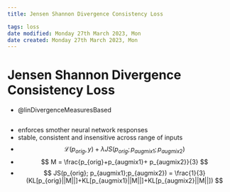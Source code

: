 ```yaml
---
title: Jensen Shannon Divergence Consistency Loss

tags: loss 
date modified: Monday 27th March 2023, Mon
date created: Monday 27th March 2023, Mon
---
```


# Jensen Shannon Divergence Consistency Loss
- @linDivergenceMeasuresBased
```toc
```
- enforces smother neural network responses
- stable, consistent and insensitive across range of inputs
- $$
\mathcal{L}(p_{orig}, y)+ \lambda JS(p_{orig};p_{augmix1}; p_{augmix2})
$$
- $$
M = \frac{p_{orig}+p_{augmix1}+ p_{augmix2}}{3}
$$
- $$
JS(p_{orig}; p_{augmix1};p_{augmix2}) = \frac{1}{3}(KL[p_{orig}||M||]+KL[p_{augmix1}||M||]+KL[p_{augmix2}||M||])
$$



